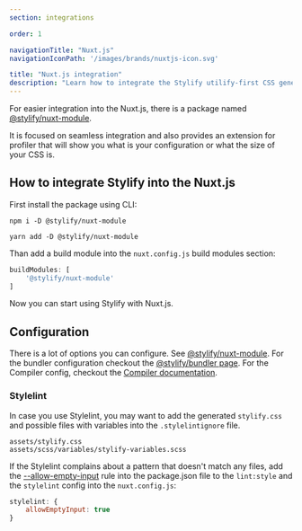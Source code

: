 ```yaml
---
section: integrations

order: 1

navigationTitle: "Nuxt.js"
navigationIconPath: '/images/brands/nuxtjs-icon.svg'

title: "Nuxt.js integration"
description: "Learn how to integrate the Stylify utilify-first CSS generator into the the Nuxt.js."
---
```


For easier integration into the Nuxt.js, there is a package named [@stylify/nuxt-module](/docs/nuxt-module).

It is focused on seamless integration and also provides an extension for profiler that will show you what is your configuration or what the size of your CSS is.

<stack-blitz-link link="https://stackblitz.com/edit/stylify-nuxtjs-template?devtoolsheight=33&file=pages/index.vue"></stack-blitz-link>

<note><template>
Integration example for the Nuxt.js can be found in <a href="https://github.com/stylify/integrations-examples/tree/master/nuxtjs" target="_blank" rel="noopener">integrations examples repository</a>.
</template></note>

## How to integrate Stylify into the Nuxt.js

First install the package using CLI:
```
npm i -D @stylify/nuxt-module

yarn add -D @stylify/nuxt-module
```

Than add a build module into the `nuxt.config.js` build modules section:
```js
buildModules: [
	'@stylify/nuxt-module'
]
```

Now you can start using Stylify with Nuxt.js.

## Configuration
There is a lot of options you can configure. See [@stylify/nuxt-module](/docs/nuxt-module/configuration).
For the bundler configuration checkout the [@stylify/bundler page](/docs/bundler/configuration).
For the Compiler config, checkout the [Compiler documentation](/docs/stylify/compiler).

### Stylelint
In case you use Stylelint, you may want to add the generated `stylify.css` and possible files with variables into the `.stylelintignore` file.

```
assets/stylify.css
assets/scss/variables/stylify-variables.scss
```

If the Stylelint complains about a pattern that doesn't match any files, add the [--allow-empty-input](https://stylelint.io/user-guide/usage/cli/#--allow-empty-input---aei) rule into the package.json file to the `lint:style` and the `stylelint` config into the `nuxt.config.js`:

```js
stylelint: {
	allowEmptyInput: true
}
```
